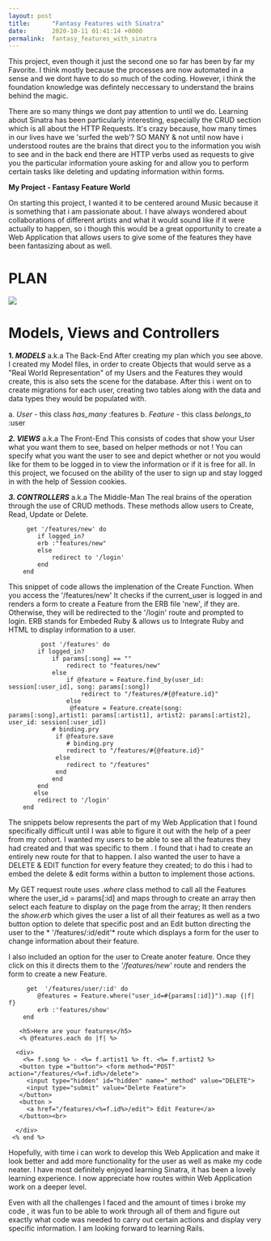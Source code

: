 ```yaml
---
layout: post
title:      "Fantasy Features with Sinatra"
date:       2020-10-11 01:41:14 +0000
permalink:  fantasy_features_with_sinatra
---
```



This project, even though it just the second one so far has been by far my Favorite. I think mostly because the processes are now automated in a sense and we dont have to do so much of the coding. However, i think the foundation knowledge was defintely neccessary to understand the brains behind the magic.

There are so many things we dont pay attention to until we do. Learning about Sinatra has been particularly interesting, especially the CRUD section which is all about the HTTP Requests. It's crazy because, how many times in our lives have we 'surfed the web'? SO MANY & not until now have i understood routes are the brains that direct you to the information you wish to see and in the back end there are HTTP verbs used as requests to give you the particular information youre asking for and allow you to perform certain tasks like deleting and updating information within forms.


**My Project - Fantasy Feature World**

On starting this project, I wanted it to be centered around Music because it is something that i am passionate about. I have always wondered about collaborations of different artists and what it would sound like if it were actually to happen, so i though this would be a great opportunity to create a Web Application that allows users to give some of the features they have been fantasizing about as well.

# PLAN
![](https://firebasestorage.googleapis.com/v0/b/damioniru-web.appspot.com/o/Screenshot%202020-10-10%20at%2021.08.36.png?alt=media&token=ed862c6a-8e44-42d7-bd77-79728b70ba8d)


# Models, Views and Controllers
**1. *MODELS*** a.k.a The Back-End
After creating my plan which you see above. I created my Model files, in order to create Objects that would serve as a "Real World Representation" of my Users and the Features they would create, this is also sets the scene for the database. After this i went on to create migrations for each user, creating two tables along with the data and data types they would be populated with.

a. *User* - this class *has_many* :features
b. *Feature* - this class *belongs_to* :user

***2. VIEWS***  a.k.a The Front-End
This consists of codes that show your User what you want them to see, based on helper methods or not ! You can specify what you want the user to see and depict whether or not you would like for them to be logged in to view the information or if it is free for all. In this project, we focused on the ability of the user to sign up and stay logged in with the help of Session cookies.

***3. CONTROLLERS***  a.k.a The Middle-Man
The real brains of the operation through the use of CRUD methods. These methods allow users to Create, Read, Update or Delete. 

```    
     get '/features/new' do
        if logged_in?
        erb :"features/new"
        else  
            redirect to '/login'
        end
    end
```

This snippet of code allows the implenation of the Create Function. When you access the '/features/new' It checks if the current_user is logged in and renders a form to create a Feature from the ERB file 'new', if they are. Otherwise, they will be redirected to the '/login' route and prompted to login. ERB stands for Embeded Ruby & allows us to Integrate Ruby and HTML to display information to a user.

```    
         post '/features' do
        if logged_in?
            if params[:song] == ""
                redirect to "features/new"
            else
                if @feature = Feature.find_by(user_id: session[:user_id], song: params[:song])
                    redirect to "/features/#{@feature.id}"
                else
                 @feature = Feature.create(song: params[:song],artist1: params[:artist1], artist2: params[:artist2], user_id: session[:user_id])
            # binding.pry
             if @feature.save
                # binding.pry
                redirect to "/features/#{@feature.id}"
             else
                redirect to "/features"
             end
            end
        end
       else
        redirect to '/login'
    end
```

The snippets below represents the part of my Web Application that I found specifically difficult until I was able to figure it out with the help of a peer from my cohort. I wanted my users to be able to see all the features they had created and that was specific to them . I found that i had to create an entirely new route for that to happen. I also wanted the user to have a DELETE & EDIT function for every feature they created; to do this i had to embed the delete & edit forms within a button to implement those actions. 

My GET request route uses *.where* class method to call all the Features where the user_id = params[:id] and maps through to create an array then select each feature to display on the page from the array; It then renders the *show.erb* which gives the user a list of all their features as well as a two button option to delete that specific post and an Edit button directing the user to the * '/features/:id/edit'* route which displays a form for the user to change information about their feature. 

I also included an option for the user to Create anoter feature. Once they click on this it directs them to the *'/features/new'* route and renders the form to create a new Feature.

```    
     get  '/features/user/:id' do
        @features = Feature.where("user_id=#{params[:id]}").map {|f| f}
        erb :'features/show'
    end
```

```
   <h5>Here are your features</h5>
   <% @features.each do |f| %>

  <div>
    <%= f.song %> - <%= f.artist1 %> ft. <%= f.artist2 %>
   <button type ="button"> <form method="POST" action="/features/<%=f.id%>/delete">
     <input type="hidden" id="hidden" name="_method" value="DELETE">
     <input type="submit" value="Delete Feature">
   </button>
   <button >
     <a href="/features/<%=f.id%>/edit"> Edit Feature</a>
   </button><br>

  </div>
 <% end %> 
```

Hopefully, with time i can work to develop this Web Application and make it look better and add more functionality for the user as well as make my code neater. I have most definitely enjoyed learning Sinatra, it has been a lovely learning experience. I now appreciate how routes within Web Application work on a deeper level. 

Even with all the challenges I faced and the amount of times i broke my code , it was fun to be able to work through all of them and figure out exactly what code was needed to carry out certain actions and display very specific information. I am looking forward to learning Rails.




